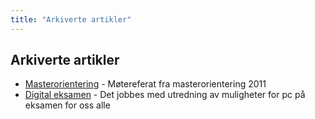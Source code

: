 ```yaml
---
title: "Arkiverte artikler"
---
```


## Arkiverte artikler

- [Masterorientering](/wiki/online/info/faglig/masterorientering/) - Møtereferat fra masterorientering 2011
- [Digital eksamen](/wiki/online/info/innsikt-og-interface/digital-eksamen/) - Det jobbes med utredning av muligheter for pc på eksamen for oss alle